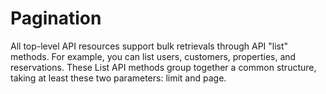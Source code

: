 # Pagination
All top-level API resources support bulk retrievals through API "list" methods. For example, you can list users, customers, properties, and reservations. These List API methods group together a common structure, taking at least these two parameters: limit and page.
